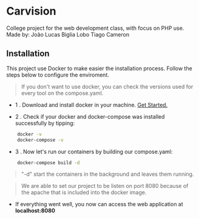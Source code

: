 # Carvision

College project for the web development class, with focus on PHP use.
Made by: João Lucas Biglia Lobo
Tiago Cameron


## Installation

This project use Docker to make easier the installation process. Follow the steps below to configure the enviroment.
> If you don't want to use docker, you can check the versions used for every tool on the compose.yaml.

- 1 . Download and install docker in your machine. [Get Started.](https://www.docker.com/get-started/ )

- 2 . Check if your docker and docker-compose was installed successfully by tipping:

```bash
    docker -v
    docker-compose -v
```

- 3 . Now let's run our containers by building our compose.yaml:


```bash
    docker-compose build -d
```

> "-d" start the containers in the background and leaves them running.

> We are able to set our project to be listen on port 8080 because of the apache that is included into the docker image.

- If everything went well, you now can access the web application at **localhost:8080**
    
